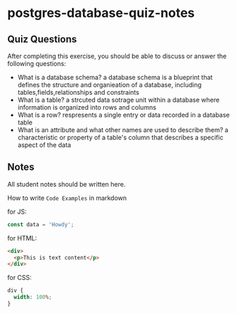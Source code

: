 # postgres-database-quiz-notes

## Quiz Questions

After completing this exercise, you should be able to discuss or answer the following questions:

- What is a database schema?
  a database schema is a blueprint that defines the structure and organieation of a database, including tables,fields,relationships and constraints
- What is a table?
  a strcuted data sotrage unit within a database where information is organized into rows and columns
- What is a row?
  respresents a single entry or data recorded in a database table
- What is an attribute and what other names are used to describe them?
  a characteristic or property of a table's column that describes a specific aspect of the data

## Notes

All student notes should be written here.

How to write `Code Examples` in markdown

for JS:

```javascript
const data = 'Howdy';
```

for HTML:

```html
<div>
  <p>This is text content</p>
</div>
```

for CSS:

```css
div {
  width: 100%;
}
```
